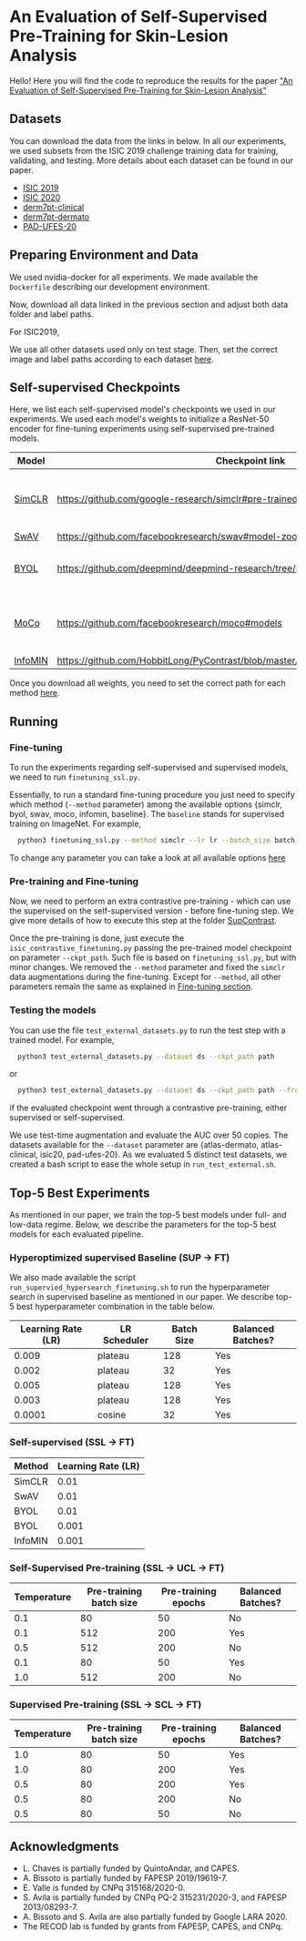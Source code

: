 # An Evaluation of Self-Supervised Pre-Training for Skin-Lesion Analysis

Hello! Here you will find the code to reproduce the results for the paper ["An Evaluation of Self-Supervised Pre-Training for Skin-Lesion Analysis"](https://arxiv.org/abs/2106.09229) 


## Datasets

You can download the data from the links in below. In all our experiments, we used subsets from the ISIC 2019 challenge training data for training, validating, and testing. More details about each dataset can be found in our paper. 

- [ISIC 2019](https://challenge2019.isic-archive.com/data.html)
- [ISIC 2020](https://www.kaggle.com/c/siim-isic-melanoma-classification)
- [derm7pt-clinical](https://github.com/jeremykawahara/derm7pt)
- [derm7pt-dermato](https://github.com/jeremykawahara/derm7pt)
- [PAD-UFES-20](https://data.mendeley.com/datasets/zr7vgbcyr2/1)



## Preparing Environment and Data 

We used nvidia-docker for all experiments. We made available the ``Dockerfile`` describing our development environment. 

Now, download all data linked in the previous section and adjust both data folder and label paths. 

For ISIC2019, 

We use all other datasets used only on test stage. Then, set the correct image and label paths according to each dataset [here](https://github.com/VirtualSpaceman/ssl-skin-lesions/blob/main/test_external_datasets.py#L25-L36).


## Self-supervised Checkpoints 

Here, we list each self-supervised model's checkpoints we used in our experiments. We used each model's weights to initialize a ResNet-50 encoder for fine-tuning experiments using self-supervised pre-trained models. 

Model | Checkpoint link | Notes
------------ | ------------- | ------------- 
[SimCLR](https://arxiv.org/abs/2002.05709) | https://github.com/google-research/simclr#pre-trained-models-for-simclrv1 | Weights [converted](https://github.com/tonylins/simclr-converter) from Tensorflow to PyTorch 
[SwAV](https://arxiv.org/abs/2006.09882) | https://github.com/facebookresearch/swav#model-zoo | -
[BYOL](https://arxiv.org/abs/2006.07733) | https://github.com/deepmind/deepmind-research/tree/master/byol#pretraining | Weights [converted](https://github.com/chigur/byol-convert) from JAX to PyTorch
[MoCo](https://arxiv.org/abs/2003.04297) | https://github.com/facebookresearch/moco#models | MoCo V2 checkpoint trained for 800 epochs 
[InfoMIN](https://arxiv.org/abs/2005.10243) | https://github.com/HobbitLong/PyContrast/blob/master/pycontrast/docs/MODEL_ZOO.md | -

Once you download all weights, you need to set the correct path for each method [here](https://github.com/VirtualSpaceman/ssl-skin-lesions/blob/main/utils/misc.py#L66-L89).

## Running 


### Fine-tuning

To run the experiments regarding self-supervised and supervised models, we need to run ``finetuning_ssl.py``.

Essentially, to run a standard fine-tuning procedure you just need to specify which method (``--method`` parameter) 
among the available options {simclr, byol, swav, moco, infomin, baseline}. The ``baseline`` stands for supervised training on ImageNet. For example, 

```bash
  python3 finetuning_ssl.py --method simclr --lr lr --batch_size batch_size 
```

To change any parameter you can take a look at all available options [here](https://github.com/VirtualSpaceman/ssl-skin-lesions/blob/main/finetuning_ssl.py#L261-L277)


### Pre-training and Fine-tuning

Now, we need to perform an extra contrastive pre-training - which can use the supervised on the self-supervised version  - before fine-tuning step.
We give more details of how to execute this step at the folder [SupContrast](https://github.com/VirtualSpaceman/ssl-skin-lesions/tree/main/SupContrast).

Once the pre-training is done, just execute the ``isic_contrastive_finetuning.py`` passing the pre-trained model 
checkpoint on parameter ``--ckpt_path``. Such file is based on ``finetuning_ssl.py``, but with minor changes. 
We removed the ``--method`` parameter and fixed the ``simclr`` data augmentations during the fine-tuning. Except for ``--method``, all other parameters remain the same as explained in [Fine-tuning section](#fine-tuning). 

### Testing the models

You can use the file ``test_external_datasets.py`` to run the test step with a trained model. For example, 

```bash
  python3 test_external_datasets.py --dataset ds --ckpt_path path
```

or 

```bash
  python3 test_external_datasets.py --dataset ds --ckpt_path path --fromcl
```

if the evaluated checkpoint went through a contrastive pre-training, either supervised or self-supervised. 


We use test-time augmentation and evaluate the AUC over 50 copies. The datasets available for the ``--dataset`` parameter 
are {atlas-dermato, atlas-clinical, isic20, pad-ufes-20}. As we evaluated 5 distinct test datasets, we created a bash script to ease the whole setup in ``run_test_external.sh``.

## Top-5 Best Experiments

As mentioned in our paper, we train the top-5 best models under full- and low-data regime. Below, we describe the parameters for the top-5 best models for each evaluated pipeline. 

### Hyperoptimized supervised Baseline (SUP -> FT)

We also made available the script ``run_supervied_hypersearch_finetuning.sh`` to run the hyperparameter search in 
supervised baseline as mentioned in our paper.  We describe top-5 best hyperparameter combination in the table below. 

Learning Rate (LR) | LR Scheduler | Batch Size | Balanced Batches?
------------ | ------------- | ------------- | ------------- 
0.009| plateau | 128 | Yes
0.002| plateau | 32 | Yes
0.005| plateau | 128 | Yes
0.003| plateau | 128 | Yes
0.0001| cosine | 32 | Yes

### Self-supervised (SSL -> FT)
Method | Learning Rate (LR) 
------------ | ------------- 
SimCLR | 0.01
SwAV | 0.01
BYOL | 0.01
BYOL | 0.001
InfoMIN | 0.001

### Self-Supervised Pre-training (SSL -> UCL -> FT)
Temperature | Pre-training batch size | Pre-training epochs | Balanced Batches?
------------ | ------------- | ------------- | ------------- 
0.1 | 80 | 50 | No
0.1 | 512 | 200 | Yes
0.5 | 512 | 200 | No
0.1 | 80 | 50 | Yes
1.0 | 512 | 200 | No

### Supervised Pre-training (SSL -> SCL -> FT)
Temperature | Pre-training batch size | Pre-training epochs | Balanced Batches?
------------ | ------------- | ------------- | ------------- 
1.0 | 80 | 50 | Yes
1.0 | 80 | 200 | Yes
0.5 | 80 | 200 | Yes
0.5 | 80 | 200 | No
0.5 | 80 | 50 | No


## Acknowledgments
- L. Chaves is partially funded by QuintoAndar, and CAPES. 
- A. Bissoto is partially funded by FAPESP 2019/19619-7. 
- E. Valle is funded by CNPq 315168/2020-0.
- S. Avila is partially funded by CNPq PQ-2 315231/2020-3, and 
FAPESP 2013/08293-7.
- A. Bissoto and S. Avila are also partially funded by Google LARA 2020.
- The RECOD lab is funded by grants from FAPESP, CAPES, and CNPq.

